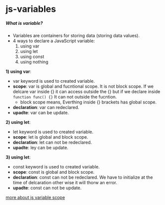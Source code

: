 # js-variables
##### What is variable?
* Variables are containers for storing data (storing data values).
* 4 ways to declare a JavaScript variable:
    1) using var
    2) using let
    3) using const
    4) using nothing

**1) using var**:
* var keyword is used to created variable.
* **scope**: var is global  and fucntional scope. It is not block scope. If we delcare var inside {} it can access outside the {} but if we declare inside ```function func() {}``` It can not outside the fucntion.
    * block scope means, Everthing inside {} brackets has global scope.
* **declaration**: var can redeclared.
* **upadte**: var can be update.

**2) using let**:
* let keyword is used to created variable.
* **scope**: let is global and block scope.
* **declaration**: let can not be redeclared.
* **upadte**: ley can be update.

**3) using let**:
* const keyword is used to created variable.
* **scope**: const is global and block scope.
* **declaration**: const can not be redeclared. We have to initialize at the time of delcaration other wise it will thorw an error.
* **upadte**: const can not be update.

[more about js variable scope](https://www.freecodecamp.org/news/var-let-and-const-whats-the-difference/)